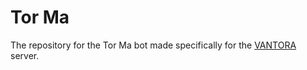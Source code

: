 # Tor Ma
The repository for the Tor Ma bot made specifically for the [VANTORA](https://discord.gg/Q6q78thv) server.